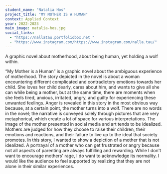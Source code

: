 ```yaml
---
student_name: "Natalia Hos"
project_title: "MY MOTHER IS A HUMAN"
context: Applied Context
year: 2022-2023
main_image: natalia-hos.jpg
social_links:
  - "https://nallatau.portfoliobox.net "
  - "https://www.instagram.com/https://www.instagram.com/nalla.tau/"
---
```

A graphic novel about motherhood, about being human, yet holding a wolf within.

“My Mother is a Human” is a graphic novel about the ambiguous experience of motherhood. The story depicted in the novel is about a woman encountering different complicated and contradictory emotions towards her child. She loves her child dearly, cares about him, and wants to give all she can while being a mother, but at the same time, there are moments when she feels tired, anxious, irritated, angry, and guilty for experiencing these unwanted feelings. Anger is revealed in this story in the most obvious way because, at a certain point, the mother turns into a wolf. 
There are no words in the novel; the narrative is conveyed solely through pictures that are very metaphorical, which create a lot of space for various interpretations. 
The image of the mother presented in social media and art tends to be idealized. Mothers are judged for how they choose to raise their children, their emotions and reactions, and their failure to live up to the ideal that society promotes. In this story, I wanted to show a depiction of a mother that is not idealized. A portrayal of a mother who can get frustrated or angry because not all aspects of parenting are always fulfilling and rewarding. 
While I don't want to encourage mothers' rage, I do want to acknowledge its normality. I would like the audience to feel supported by realizing that they are not alone in their similar experiences.   